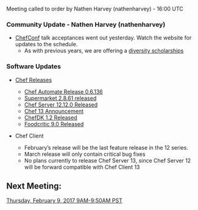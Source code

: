 Meeting called to order by Nathen Harvey (nathenharvey) -  16:00 UTC

### Community Update - Nathen Harvey (nathenharvey)

* [ChefConf](https://chefconf.chef.io/2017/) talk acceptances went out yesterday.  Watch the website for updates to the schedule.
  * As with previous years, we are offering a [diversity scholarships](https://chefconf.chef.io/2017/diversity-scholarship/)

### Software Updates

* [Chef Releases](https://discourse.chef.io/c/chef-release)
  * [Chef Automate Release 0.6.136](https://discourse.chef.io/t/chef-automate-release-0-6-136/10321/1)
  * [Supermarket 2.8.61 released](https://discourse.chef.io/t/supermarket-2-8-61-released/10323/1)
  * [Chef Server 12.12.0 Released](https://discourse.chef.io/t/chef-server-12-12-0-released/10325/1)
  * [Chef 13 Announcement](https://discourse.chef.io/t/chef-13-announcement/10328/1)
  * [ChefDK 1.2 Released](https://discourse.chef.io/t/chefdk-1-2-released/10331/1)
  * [Foodcritic 9.0 Released](https://discourse.chef.io/t/foodcritic-9-0-released/10332/1)

* Chef Client
  * February’s release will be the last feature release in the 12 series.
  * March release will only contain critical bug fixes
  * No plans currently to release Chef Server 13, since Chef Server 12 will be forward compatible with Chef Client 13


## Next Meeting:

[Thursday, February 9, 2017 9AM-9:50AM PST](http://everytimezone.com/#2017-2-9,300,cn3)